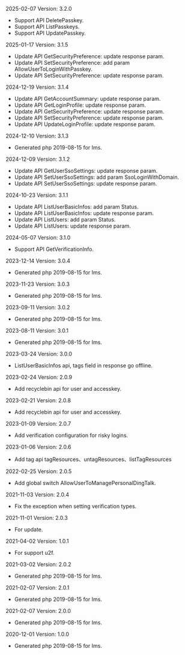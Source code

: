 2025-02-07 Version: 3.2.0
- Support API DeletePasskey.
- Support API ListPasskeys.
- Support API UpdatePasskey.


2025-01-17 Version: 3.1.5
- Update API GetSecurityPreference: update response param.
- Update API SetSecurityPreference: add param AllowUserToLoginWithPasskey.
- Update API SetSecurityPreference: update response param.


2024-12-19 Version: 3.1.4
- Update API GetAccountSummary: update response param.
- Update API GetLoginProfile: update response param.
- Update API GetSecurityPreference: update response param.
- Update API SetSecurityPreference: update response param.
- Update API UpdateLoginProfile: update response param.


2024-12-10 Version: 3.1.3
- Generated php 2019-08-15 for Ims.

2024-12-09 Version: 3.1.2
- Update API GetUserSsoSettings: update response param.
- Update API SetUserSsoSettings: add param SsoLoginWithDomain.
- Update API SetUserSsoSettings: update response param.


2024-10-23 Version: 3.1.1
- Update API ListUserBasicInfos: add param Status.
- Update API ListUserBasicInfos: update response param.
- Update API ListUsers: add param Status.
- Update API ListUsers: update response param.


2024-05-07 Version: 3.1.0
- Support API GetVerificationInfo.


2023-12-14 Version: 3.0.4
- Generated php 2019-08-15 for Ims.

2023-11-23 Version: 3.0.3
- Generated php 2019-08-15 for Ims.

2023-09-11 Version: 3.0.2
- Generated php 2019-08-15 for Ims.

2023-08-11 Version: 3.0.1
- Generated php 2019-08-15 for Ims.

2023-03-24 Version: 3.0.0
- ListUserBasicInfos api, tags field in response go offline.

2023-02-24 Version: 2.0.9
- Add recyclebin api for user and accesskey.

2023-02-21 Version: 2.0.8
- Add recyclebin api for user and accesskey.

2023-01-09 Version: 2.0.7
- Add verification configuration for risky logins.

2023-01-06 Version: 2.0.6
- Add tag api tagResources、untagResources、listTagResources

2022-02-25 Version: 2.0.5
- Add global switch AllowUserToManagePersonalDingTalk.

2021-11-03 Version: 2.0.4
- Fix the exception when setting verification types.

2021-11-01 Version: 2.0.3
- For update.

2021-04-02 Version: 1.0.1
- For support u2f.

2021-03-02 Version: 2.0.2
- Generated php 2019-08-15 for Ims.

2021-02-07 Version: 2.0.1
- Generated php 2019-08-15 for Ims.

2021-02-07 Version: 2.0.0
- Generated php 2019-08-15 for Ims.

2020-12-01 Version: 1.0.0
- Generated php 2019-08-15 for Ims.

